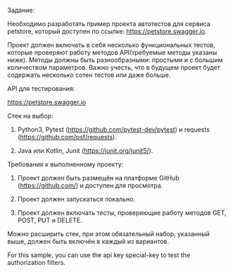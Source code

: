 Задание: 

Необходимо разработать пример проекта автотестов для сервиса petstore, который доступен по ссылке: https://petstore.swagger.io.

Проект должен включать в себя несколько функциональных тестов, которые проверяют работу методов API(требуемые методы указаны ниже). Методы должны быть разнообразными: простыми и с большим количеством параметров. Важно учесть, что в будущем проект будет содержать несколько сотен тестов или даже больше.

API для тестирования: 

https://petstore.swagger.io

Стек на выбор: 

1. Python3, Pytest (https://github.com/pytest-dev/pytest) и requests (https://github.com/psf/requests).

2. Java или Kotlin, Junit (https://junit.org/junit5/).

Требования к выполненному проекту: 

1. Проект должен быть размещён на платформе GitHub (https://github.com/) и доступен для просмотра.

2. Проект должен запускаться локально.

3. Проект должен включать тесты, проверяющие работу методов GET, POST, PUT и DELETE.

Можно расширить стек, при этом обязательный набор, указанный выше, должен быть включён в каждый из вариантов.

 For this sample, you can use the api key special-key to test the authorization filters.

